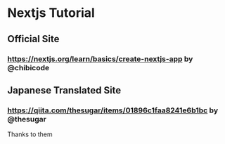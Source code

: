 # Nextjs Tutorial

## Official Site
### https://nextjs.org/learn/basics/create-nextjs-app by @chibicode

## Japanese Translated Site
### https://qiita.com/thesugar/items/01896c1faa8241e6b1bc by @thesugar

Thanks to them
